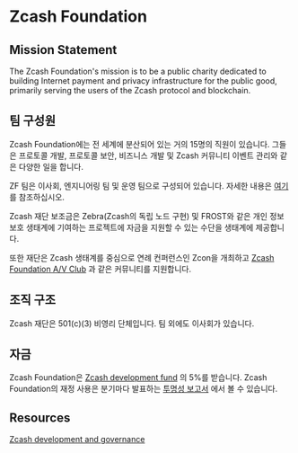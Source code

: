 # Zcash Foundation

## Mission Statement

The Zcash Foundation's mission is to be a public charity dedicated to building Internet payment and privacy infrastructure for the public good, primarily serving the users of the Zcash protocol and blockchain.


## 팀 구성원

Zcash Foundation에는 전 세계에 분산되어 있는 거의 15명의 직원이 있습니다. 그들은 프로토콜 개발, 프로토콜 보안, 비즈니스 개발 및 Zcash 커뮤니티 이벤트 관리와 같은 다양한 일을 합니다.

ZF 팀은 이사회, 엔지니어링 팀 및 운영 팀으로 구성되어 있습니다. 자세한 내용은 [여기](https://zfnd.org/about/)를 참조하십시오.

Zcash 재단 보조금은 Zebra(Zcash의 독립 노드 구현) 및 FROST와 같은 개인 정보 보호 생태계에 기여하는 프로젝트에 자금을 지원할 수 있는 수단을 생태계에 제공합니다. 

또한 재단은 Zcash 생태계를 중심으로 연례 컨퍼런스인 Zcon을 개최하고 [Zcash Foundation A/V Club](https://discord.gg/WGEVenUq) 과 같은 커뮤니티를 지원합니다.

## 조직 구조

Zcash 재단은 501(c)(3) 비영리 단체입니다. 팀 외에도 이사회가 있습니다.

## 자금

Zcash Foundation은 [Zcash development fund](https://zips.z.cash/zip-1014) 의 5%를 받습니다. Zcash Foundation의 재정 사용은 분기마다 발표하는 [투명성 보고서](https://electriccoin.co/blog/ecc-transparency-report-for-q3-2021/) 에서 볼 수 있습니다.

## Resources

[Zcash development and governance](https://z.cash/zcash-development-and-governance/)
